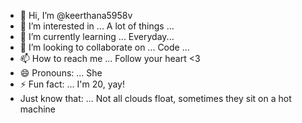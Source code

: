 - 👋 Hi, I’m @keerthana5958v      
- 👀 I’m interested in ... A lot of things ...       
- 🌱 I’m currently learning ... Everyday...           
- 💞️ I’m looking to collaborate on ... Code ...           
- 📫 How to reach me ... Follow your heart <3              
- 😄 Pronouns: ... She    
- ⚡ Fun fact: ... I'm 20, yay!           
- Just know that: ... Not all clouds float, sometimes they sit on a hot machine    
   
<!--- 
keerthana5958v/keerthana5958v is a ✨ special ✨ repository because its `README.md` (this file) appears on your GitHub profile.
You can click the Preview link to take a look at your changes.
--->
